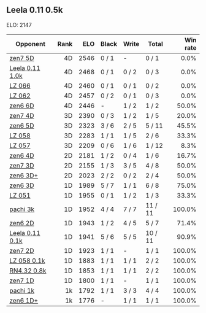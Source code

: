## Leela 0.11 0.5k ##

ELO: 2147

Opponent | Rank | ELO | Black | Write | Total | Win rate
---------|-----:|----:|-------|-------|-------|-------:
[zen7 5D](zen7%205D.md) | 4D | 2546 | 0 / 1 | - | 0 / 1 | 0.0%
[Leela 0.11 1.0k](Leela%200.11%201.0k.md) | 4D | 2468 | 0 / 1 | 0 / 2 | 0 / 3 | 0.0%
[LZ 066](LZ%20066.md) | 4D | 2460 | 0 / 1 | 0 / 1 | 0 / 2 | 0.0%
[LZ 062](LZ%20062.md) | 4D | 2457 | 0 / 2 | 0 / 1 | 0 / 3 | 0.0%
[zen6 6D](zen6%206D.md) | 4D | 2446 | - | 1 / 2 | 1 / 2 | 50.0%
[zen7 4D](zen7%204D.md) | 3D | 2390 | 0 / 3 | 1 / 2 | 1 / 5 | 20.0%
[zen6 5D](zen6%205D.md) | 3D | 2323 | 3 / 6 | 2 / 5 | 5 / 11 | 45.5%
[LZ 058](LZ%20058.md) | 3D | 2283 | 1 / 1 | 1 / 5 | 2 / 6 | 33.3%
[LZ 057](LZ%20057.md) | 3D | 2209 | 0 / 6 | 1 / 6 | 1 / 12 | 8.3%
[zen6 4D](zen6%204D.md) | 2D | 2181 | 1 / 2 | 0 / 4 | 1 / 6 | 16.7%
[zen7 3D](zen7%203D.md) | 2D | 2155 | 1 / 3 | 3 / 5 | 4 / 8 | 50.0%
[zen6 3D+](zen6%203D+.md) | 2D | 2023 | 2 / 2 | 0 / 2 | 2 / 4 | 50.0%
[zen6 3D](zen6%203D.md) | 1D | 1989 | 5 / 7 | 1 / 1 | 6 / 8 | 75.0%
[LZ 051](LZ%20051.md) | 1D | 1955 | 0 / 1 | 1 / 2 | 1 / 3 | 33.3%
[pachi 3k](pachi%203k.md) | 1D | 1952 | 4 / 4 | 7 / 7 | 11 / 11 | 100.0%
[zen6 2D](zen6%202D.md) | 1D | 1943 | 1 / 2 | 4 / 5 | 5 / 7 | 71.4%
[Leela 0.11 0.1k](Leela%200.11%200.1k.md) | 1D | 1941 | 5 / 6 | 5 / 5 | 10 / 11 | 90.9%
[zen7 2D](zen7%202D.md) | 1D | 1923 | 1 / 1 | - | 1 / 1 | 100.0%
[LZ 058 0.1k](LZ%20058%200.1k.md) | 1D | 1883 | 1 / 1 | 1 / 1 | 2 / 2 | 100.0%
[RN4.32 0.8k](RN4.32%200.8k.md) | 1D | 1853 | 1 / 1 | 1 / 1 | 2 / 2 | 100.0%
[zen7 1D](zen7%201D.md) | 1D | 1800 | 1 / 1 | - | 1 / 1 | 100.0%
[pachi 1k](pachi%201k.md) | 1k | 1792 | 1 / 1 | 3 / 3 | 4 / 4 | 100.0%
[zen6 1D+](zen6%201D+.md) | 1k | 1776 | - | 1 / 1 | 1 / 1 | 100.0%
